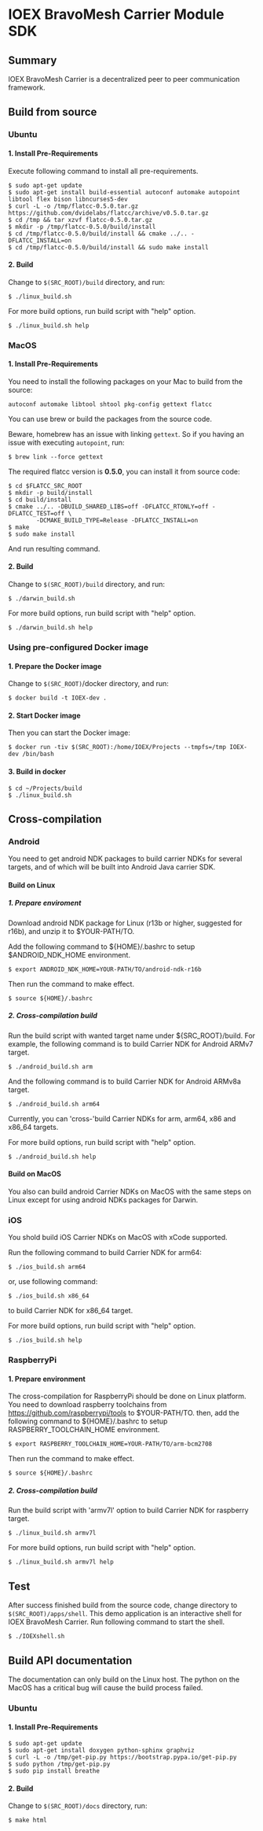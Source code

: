 # IOEX BravoMesh Carrier Module SDK

## Summary

IOEX BravoMesh Carrier is a decentralized peer to peer communication framework.

## Build from source

### Ubuntu

#### 1. Install Pre-Requirements

Execute following command to install all pre-requirements.

```shell
$ sudo apt-get update
$ sudo apt-get install build-essential autoconf automake autopoint libtool flex bison libncurses5-dev
$ curl -L -o /tmp/flatcc-0.5.0.tar.gz https://github.com/dvidelabs/flatcc/archive/v0.5.0.tar.gz
$ cd /tmp && tar xzvf flatcc-0.5.0.tar.gz
$ mkdir -p /tmp/flatcc-0.5.0/build/install
$ cd /tmp/flatcc-0.5.0/build/install && cmake ../.. -DFLATCC_INSTALL=on
$ cd /tmp/flatcc-0.5.0/build/install && sudo make install
```

#### 2. Build

Change to `$(SRC_ROOT)/build` directory, and run:

```shell
$ ./linux_build.sh
```

For more build options, run build script with "help" option.

```shell
$ ./linux_build.sh help
```

### MacOS

#### 1. Install Pre-Requirements

You need to install the following packages on your Mac to build from the source:

```
autoconf automake libtool shtool pkg-config gettext flatcc
```

You can use brew or build the packages from the source code.

Beware, homebrew has an issue with linking `gettext`. So if you having an issue with executing `autopoint`, run:

```shell
$ brew link --force gettext
```

The required flatcc version is **0.5.0**, you can install it from source code:

```shell
$ cd $FLATCC_SRC_ROOT
$ mkdir -p build/install
$ cd build/install
$ cmake ../.. -DBUILD_SHARED_LIBS=off -DFLATCC_RTONLY=off -DFLATCC_TEST=off \
        -DCMAKE_BUILD_TYPE=Release -DFLATCC_INSTALL=on
$ make
$ sudo make install
```

And run resulting command.

#### 2. Build

Change to `$(SRC_ROOT)/build` directory, and run:

```shell
$ ./darwin_build.sh
```

For more build options, run build script with "help" option.

```shell
$ ./darwin_build.sh help
```

### Using pre-configured Docker image

#### 1. Prepare the Docker image

Change to `$(SRC_ROOT)`/docker directory, and run:

```shell
$ docker build -t IOEX-dev .
```

#### 2. Start Docker image

Then you can start the Docker image:

```shell
$ docker run -tiv $(SRC_ROOT):/home/IOEX/Projects --tmpfs=/tmp IOEX-dev /bin/bash
```

#### 3. Build in docker

```shell
$ cd ~/Projects/build
$ ./linux_build.sh
```

## Cross-compilation

### Android

You need to get android NDK packages to build carrier NDKs for several targets, and of which will be built into Android Java carrier SDK.

#### Build on Linux

##### 1. Prepare enviroment

Download android NDK package for Linux (r13b or higher, suggested for r16b), and unzip it to $YOUR-PATH/TO.

Add the following command to ${HOME}/.bashrc to setup $ANDROID_NDK_HOME environment.

```shell
$ export ANDROID_NDK_HOME=YOUR-PATH/TO/android-ndk-r16b
```

Then run the command to make effect.

```shell
$ source ${HOME}/.bashrc
```

##### 2. Cross-compilation build

Run the build script with wanted target name under ${SRC_ROOT}/build. For example, the following command is to build Carrier NDK for Android ARMv7 target.

```shell
$ ./android_build.sh arm
```

And the following command is to build Carrier NDK for Android ARMv8a target.

```shell
$ ./android_build.sh arm64
```

Currently, you can 'cross-'build Carrier NDKs for arm, arm64, x86 and x86_64 targets.

For more build options, run build script with "help" option.

```shell
$ ./android_build.sh help
```

#### Build on MacOS

You also can build android Carrier NDKs on MacOS with the same steps on Linux except for using android NDKs packages for Darwin.

### iOS

You shold build iOS Carrier NDKs on MacOS with xCode supported.

Run the following command to build Carrier NDK for arm64:

```shell
$ ./ios_build.sh arm64
```

or, use following command:

```shell
$ ./ios_build.sh x86_64
```

to build Carrier NDK for x86_64 target.

For more build options, run build script with "help" option.

```shell
$ ./ios_build.sh help
```

### RaspberryPi

#### 1. Prepare environment

The cross-compilation for RaspberryPi should be done on Linux platform. You need to download raspberry toolchains from https://github.com/raspberrypi/tools to $YOUR-PATH/TO. then, add the following command to ${HOME}/.bashrc to setup RASPBERRY_TOOLCHAIN_HOME environment.

```shell
$ export RASPBERRY_TOOLCHAIN_HOME=YOUR-PATH/TO/arm-bcm2708
```

Then run the command to make effect.

```shell
$ source ${HOME}/.bashrc
```

##### 2. Cross-compilation build

Run the build script with 'armv7l' option to build Carrier NDK for raspberry target.

```shell
$ ./linux_build.sh armv7l
```

For more build options, run build script with "help" option.

```shell
$ ./linux_build.sh armv7l help
```

## Test

After success finished build from the source code, change directory to `$(SRC_ROOT)/apps/shell`.
This demo application is an interactive shell for IOEX BravoMesh Carrier. Run following command to start
the shell.

```shell
$ ./IOEXshell.sh
```

## Build API documentation

The documentation can only build on the Linux host. The python on the MacOS has a critical bug 
will cause the build process failed.

### Ubuntu

#### 1. Install Pre-Requirements

```shell
$ sudo apt-get update
$ sudo apt-get install doxygen python-sphinx graphviz
$ curl -L -o /tmp/get-pip.py https://bootstrap.pypa.io/get-pip.py
$ sudo python /tmp/get-pip.py
$ sudo pip install breathe
```

#### 2. Build

Change to `$(SRC_ROOT)/docs` directory, run:

```shell
$ make html
```


